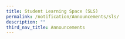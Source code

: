 ```yaml
---
title: Student Learning Space (SLS)
permalink: /notification/Announcements/sls/
description: ""
third_nav_title: Announcements
---
```

